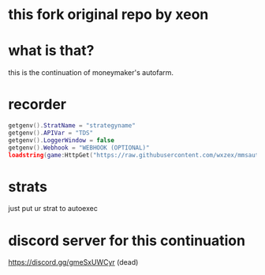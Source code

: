 # this fork original repo by xeon
# what is that?
this is the continuation of moneymaker's autofarm.

# recorder
```lua
getgenv().StratName = "strategyname"
getgenv().APIVar = "TDS"
getgenv().LoggerWindow = false
getgenv().Webhook = "WEBHOOK (OPTIONAL)"
loadstring(game:HttpGet("https://raw.githubusercontent.com/wxzex/mmsautostratcontinuation/main/recordercode.txt"))()
```

# strats
just put ur strat to autoexec

# discord server for this continuation
https://discord.gg/gmeSxUWCyr (dead)
